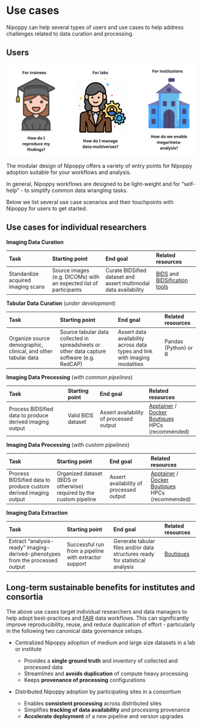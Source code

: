 # Use cases

Nipoppy can help several types of users and use cases to help address challenges related to data curation and processing.

## Users

![image](../../_static/img/nipoppy_usecases.jpg)

The modular design of Nipoppy offers a variety of entry points for Nipoppy adoption suitable for your workflows and analysis.

In general, Nipoppy workflows are designed to be light-weight and for “self-help” - to simplify common data wrangling tasks.

Below we list several use case scenarios and their touchpoints with Nipoppy for users to get started.

## Use cases for individual researchers


**Imaging Data Curation**

| Task | Starting point | End goal | Related resources |
|:-------|:------------------------------------------------------------------------|:--|:--|
| Standardize acquired imaging scans | Source images (e.g. DICOMs) with an expected list of participants | Curate BIDSified dataset and assert multimodal data availability | [BIDS](https://bids.neuroimaging.io/) and [BIDSification tools](../../how_to_guides/user_guide/bids_conversion.md) |

**Tabular Data Curation** (_under development_)

| Task | Starting point | End goal | Related resources |
|:-------|:------------------------------------------------------------------------|:--|:--|
|Organize source demographic, clinical, and other tabular data | Source tabular data collected in spreadsheets or other data capture software (e.g. RedCAP) | Assert data availability across data types and link with imaging modalities | Pandas (Python) or R |

**Imaging Data Processing** (_with common pipelines_)

| Task | Starting point | End goal | Related resources |
|:-------|:------------------------------------------------------------------------|:--|:--|
|Process BIDSified data to produce derived imaging output| Valid BIDS dataset | Assert availability of processed output |[Apptainer](https://apptainer.org/) / [Docker](https://www.docker.com/) <br> [Boutiques](https://boutiques.github.io/) <br> HPCs (recommended) |

**Imaging Data Processing** (_with custom pipelines_)

| Task | Starting point | End goal | Related resources |
|:-------|:------------------------------------------------------------------------|:--|:--|
|Process BIDSified data to produce custom derived imaging output | Organized dataset (BIDS or otherwise) required by the custom pipeline | Assert availability of processed output | [Apptainer](https://apptainer.org/) / [Docker](https://www.docker.com/) <br> [Boutiques](https://boutiques.github.io/) <br> HPCs (recommended) |

**Imaging Data Extraction**

| Task | Starting point | End goal | Related resources |
|:-------|:------------------------------------------------------------------------|:--|:--|
|Extract “analysis-ready” imaging-derived-phenotypes from the processed output | Successful run from a pipeline with extractor support | Generate tabular files and/or data structures ready for statistical analysis | [Boutiques](https://boutiques.github.io/) |

## Long-term sustainable benefits for institutes and consortia

The above use cases target individual researchers and data managers to help adopt best-practices and [FAIR](https://www.go-fair.org/fair-principles/) data workflows. This can significantly improve reproducibility, reuse, and reduce duplication of effort - particularly in the following two canonical data governance setups.

- Centralized Nipoppy adoption of medium and large size datasets in a lab or institute
    - Provides a **single ground truth** and inventory of collected and processed data
    - Streamlines and **avoids duplication** of compute heavy processing
    - Keeps **provenance of processing** configurations

- Distributed Nipoppy adoption by participating sites in a consortium
    - Enables **consistent processing** across distributed sites
    - Simplifies **tracking of data availability** and processing provenance
    - **Accelerate deployment** of a new pipeline and version upgrades
